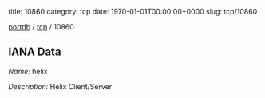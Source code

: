 title: 10860
category: tcp
date: 1970-01-01T00:00:00+0000
slug: tcp/10860

[portdb](/) / [tcp](/category/tcp.html) / 10860


## IANA Data

_Name:_ helix

_Description:_ Helix Client/Server

